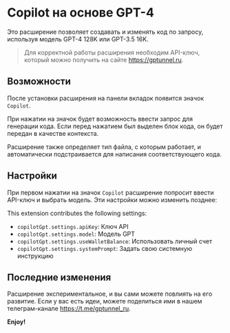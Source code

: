 # Copilot на основе GPT-4

Это расширение позволяет создавать и изменять код по запросу, используя модель GPT-4 128K или GPT-3.5 16K.

> Для корректной работы расширения необходим API-ключ, который можно получить на сайте https://gptunnel.ru.

## Возможности

После установки расширения на панели вкладок появится значок `Copilot`.

При нажатии на значок будет возможность ввести запрос для генерации кода. Если перед нажатием был выделен блок кода, он будет передан в качестве контекста.

Расширение также определяет тип файла, с которым работает, и автоматически подстраивается для написания соответствующего кода.

## Настройки

При первом нажатии на значок `Copilot` расширение попросит ввести API-ключ и выбрать модель. Эти настройки можно изменить позднее:

This extension contributes the following settings:

- `copilotGpt.settings.apiKey`: Ключ API
- `copilotGpt.settings.model`: Модель GPT
- `copilotGpt.settings.useWalletBalance`: Использовать личный счет
- `copilotGpt.settings.systemPrompt`: Задать свою системную инструкцию

## Последние изменения

Расширение экспериментальное, и вы сами можете повлиять на его развитие. Если у вас есть идеи, можете поделиться ими в нашем телеграм-канале https://t.me/gptunnel_ru.

**Enjoy!**